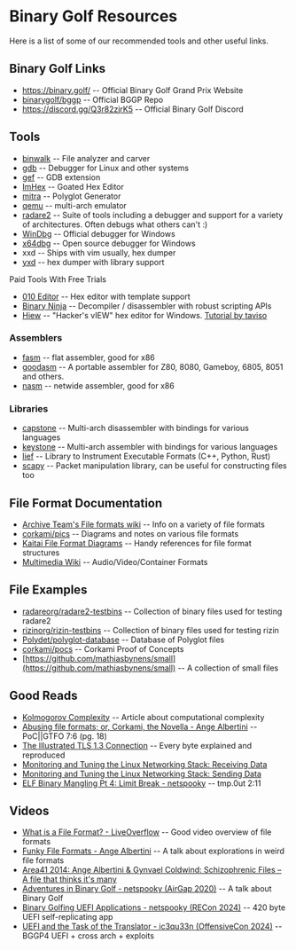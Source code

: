 # Binary Golf Resources

Here is a list of some of our recommended tools and other useful links.

## Binary Golf Links
- https://binary.golf/ -- Official Binary Golf Grand Prix Website
- [binarygolf/bggp](https://github.com/binarygolf/bggp) -- Official BGGP Repo
- https://discord.gg/Q3r82zjrK5 -- Official Binary Golf Discord

## Tools

- [binwalk](https://github.com/ReFirmLabs/binwalk) -- File analyzer and carver
- [gdb](https://sourceware.org/gdb/) -- Debugger for Linux and other systems
- [gef](https://hugsy.github.io/gef/) -- GDB extension
- [ImHex](https://github.com/WerWolv/ImHex) -- Goated Hex Editor
- [mitra](https://github.com/corkami/mitra) -- Polyglot Generator
- [qemu](https://github.com/qemu/qemu) -- multi-arch emulator
- [radare2](https://github.com/radareorg/radare2) -- Suite of tools including a debugger and support for a variety of architectures. Often debugs what others can't :)
- [WinDbg](https://learn.microsoft.com/en-us/windows-hardware/drivers/debugger/) -- Official debugger for Windows
- [x64dbg](https://x64dbg.com/) -- Open source debugger for Windows
- xxd -- Ships with vim usually, hex dumper
- [yxd](http://github.com/netspooky/yxd) -- hex dumper with library support

Paid Tools With Free Trials
- [010 Editor](https://www.sweetscape.com/010editor/) -- Hex editor with template support
- [Binary Ninja](https://binary.ninja/) -- Decompiler / disassembler with robust scripting APIs
- [Hiew](https://www.hiew.ru/) -- "Hacker's vIEW" hex editor for Windows. [Tutorial by taviso](https://lock.cmpxchg8b.com/hiew.html)

### Assemblers

- [fasm](https://flatassembler.net/) -- flat assembler, good for x86
- [goodasm](https://github.com/travisgoodspeed/goodasm) -- A portable assembler for Z80, 8080, Gameboy, 6805, 8051 and others.
- [nasm](https://github.com/netwide-assembler/nasm) -- netwide assembler, good for x86

### Libraries

- [capstone](https://www.capstone-engine.org/) -- Multi-arch disassembler with bindings for various languages
- [keystone](https://www.keystone-engine.org/) -- Multi-arch assembler with bindings for various languages
- [lief](https://github.com/lief-project/LIEF) -- Library to Instrument Executable Formats (C++, Python, Rust)
- [scapy](https://github.com/secdev/scapy) -- Packet manipulation library, can be useful for constructing files too

## File Format Documentation

- [Archive Team's File formats wiki](http://fileformats.archiveteam.org/wiki/Main_Page) -- Info on a variety of file formats
- [corkami/pics](https://github.com/corkami/pics) -- Diagrams and notes on various file formats
- [Kaitai File Format Diagrams](https://formats.kaitai.io/) -- Handy references for file format structures
- [Multimedia Wiki](https://wiki.multimedia.cx/index.php/Main_Page) -- Audio/Video/Container Formats

## File Examples

- [radareorg/radare2-testbins](https://github.com/radareorg/radare2-testbins) -- Collection of binary files used for testing radare2
- [rizinorg/rizin-testbins](https://github.com/rizinorg/rizin-testbins) -- Collection of binary files used for testing rizin
- [Polydet/polyglot-database](https://github.com/Polydet/polyglot-database) -- Database of Polyglot files
- [corkami/pocs](https://github.com/corkami/pocs) -- Corkami Proof of Concepts
- [https://github.com/mathiasbynens/small](https://github.com/mathiasbynens/small) -- A collection of small files

## Good Reads

- [Kolmogorov Complexity](https://en.wikipedia.org/wiki/Kolmogorov_complexity) -- Article about computational complexity
- [Abusing file formats; or, Corkami, the Novella - Ange Albertini](https://www.alchemistowl.org/pocorgtfo/pocorgtfo07.pdf) -- PoC||GTFO 7:6 (pg. 18)
- [The Illustrated TLS 1.3 Connection](https://tls13.xargs.org/) -- Every byte explained and reproduced
- [Monitoring and Tuning the Linux Networking Stack: Receiving Data](https://blog.packagecloud.io/monitoring-tuning-linux-networking-stack-receiving-data/)
- [Monitoring and Tuning the Linux Networking Stack: Sending Data](https://blog.packagecloud.io/monitoring-tuning-linux-networking-stack-sending-data/)
- [ELF Binary Mangling Pt 4: Limit Break - netspooky](https://tmpout.sh/2/11.html) -- tmp.0ut 2:11 

## Videos 

- [What is a File Format? - LiveOverflow](https://youtu.be/VVdmmN0su6E) -- Good video overview of file formats
- [Funky File Formats - Ange Albertini](https://youtu.be/hdCs6bPM4is) -- A talk about explorations in weird file formats
- [Area41 2014: Ange Albertini & Gynvael Coldwind: Schizophrenic Files – A file that thinks it's many](https://m.youtube.com/watch?v=9Hm0obaDC58)
- [Adventures in Binary Golf - netspooky (AirGap 2020)](https://youtu.be/VLmrsfSE-tA) -- A talk about Binary Golf
- [Binary Golfing UEFI Applications - netspooky (RECon 2024)](https://youtu.be/uJG0MDtUZwo) -- 420 byte UEFI self-replicating app
- [UEFI and the Task of the Translator - ic3qu33n (OffensiveCon 2024)](https://youtu.be/UPPdi3HHI5w) -- BGGP4 UEFI + cross arch + exploits

